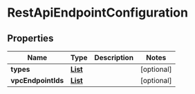 

# RestApiEndpointConfiguration


## Properties

| Name | Type | Description | Notes |
|------------ | ------------- | ------------- | -------------|
|**types** | [**List**](List.md) |  |  [optional] |
|**vpcEndpointIds** | [**List**](List.md) |  |  [optional] |



